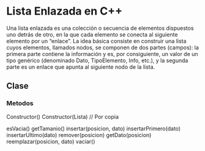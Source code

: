 # Lista Enlazada en C++

Una lista enlazada es una colección o secuencia de elementos dispuestos uno detrás de
otro, en la que cada elemento se conecta al siguiente elemento por un “enlace”. La idea básica
consiste en construir una lista cuyos elementos, llamados nodos, se componen de dos partes
(campos): la primera parte contiene la información y es, por consiguiente, un valor de un tipo
genérico (denominado Dato, TipoElemento, Info, etc.), y la segunda parte es un enlace que
apunta al siguiente nodo de la lista.

## Clase

### Metodos

Constructor()
Constructor(Lista) // Por copia

esVacia()
getTamanio()
insertar(posicion, dato)
insertarPrimero(dato)
insertarUltimo(dato)
remover(posicion)
getDato(posicion)
reemplazar(posicion, dato)
vaciar()

